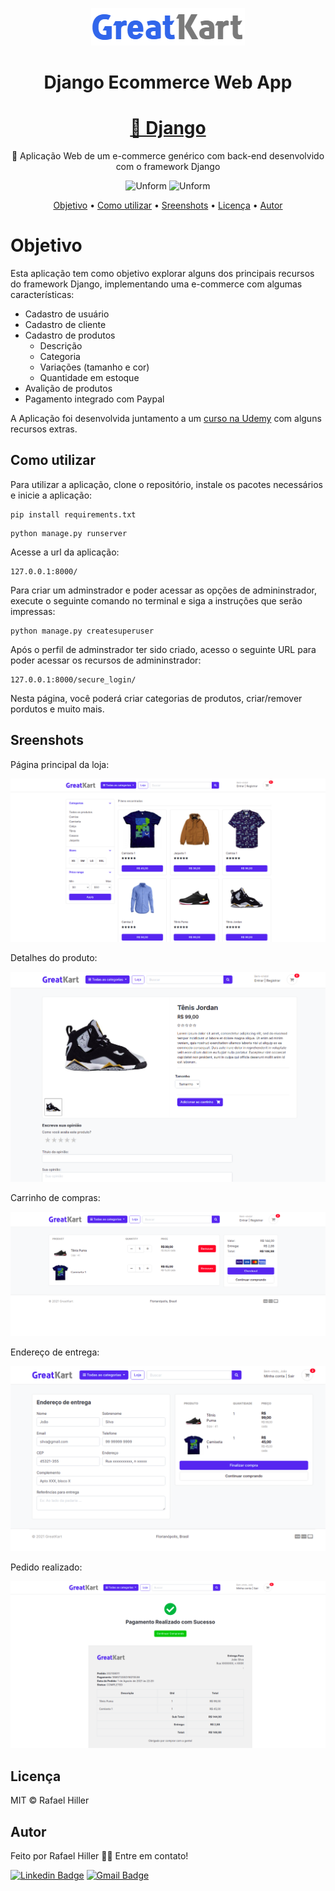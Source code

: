 <p align="center">
    <img src="./static/images/logo.png" alt="Unform" />
</p>

<h1 align="center">Django Ecommerce Web App</h1>

<h1 align="center">
    <a href="https://https://www.djangoproject.com//">🔗 Django</a>
</h1>
<p align="center">🚀 Aplicação Web de um e-commerce genérico com back-end desenvolvido com o framework Django</p>

<p align="center">
    <img src="https://img.shields.io/badge/django%20versions-3.1-green" alt="Unform" />
    <img src="https://img.shields.io/badge/license-MIT-green" alt="Unform" />
</p>



<p align="center">
 <a href="## Objetivo">Objetivo</a> •
 <a href="## Como utilizar">Como utilizar</a> • 
 <a href="## Sreenshots">Sreenshots</a> • 
 <a href="#licenca">Licença</a> • 
 <a href="#autor">Autor</a>
</p>

# Objetivo

Esta aplicação tem como objetivo explorar alguns dos principais recursos do framework Django, implementando uma e-commerce com algumas características:

- Cadastro de usuário
- Cadastro de cliente
- Cadastro de produtos
    - Descrição
    - Categoria
    - Variações (tamanho e cor)
    - Quantidade em estoque
- Avalição de produtos
- Pagamento integrado com Paypal

A Aplicação foi desenvolvida juntamento a um [curso na Udemy](https://www.udemy.com/course/django-ecommerce-project-based-course-python-django-web-development/) com alguns recursos extras. 

## Como utilizar

Para utilizar a aplicação, clone o repositório, instale os pacotes necessários e inicie a aplicação:

```shell
pip install requirements.txt
```

```shell
python manage.py runserver
```

Acesse a url da aplicação:

```
127.0.0.1:8000/
```

Para criar um adminstrador e poder acessar as opções de admininstrador, execute o seguinte comando no terminal e siga a instruções que serão impressas:

```shell
python manage.py createsuperuser
```
Após o perfil de adminstrador ter sido criado, acesso o seguinte URL para poder acessar os recursos de admininstrador:

```
127.0.0.1:8000/secure_login/
```

Nesta página, você poderá criar categorias de produtos, criar/remover pordutos e muito mais.


## Sreenshots

Página principal da loja:

<p align="center">
    <img src="screenshots/homepage.png" alt="Unform" />
</p>

Detalhes do produto:
<p align="center">
    <img src="screenshots/product-detail.png" alt="Unform" />
</p>

Carrinho de compras:
<p align="center">
    <img src="screenshots/cart.png" alt="Unform" />
</p>

Endereço de entrega:
<p align="center">
    <img src="screenshots/order-page.png" alt="Unform" />
</p>

Pedido realizado:
<p align="center">
    <img src="screenshots/payment.png" alt="Unform" />
</p>

## Licença

MIT © Rafael Hiller

## Autor

Feito por Rafael Hiller 👋🏽 Entre em contato!

[![Linkedin Badge](https://img.shields.io/badge/-Rafael-blue?style=flat-square&logo=Linkedin&logoColor=white&link=hhttps://www.linkedin.com/in/rafael-hiller-0aa187133/)](https://www.linkedin.com/in/rafael-hiller-0aa187133/) 
[![Gmail Badge](https://img.shields.io/badge/-rafael.hillr@gmail.com-c14438?style=flat-square&logo=Gmail&logoColor=white&link=mailto:rafael.hillr@gmail.com)](mailto:rafael.hillr@gmail.com)